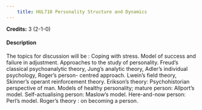 ```yaml
---
    title: HUL710 Personality Structure and Dynamics
---
```

**Credits:** 3 (2-1-0)



#### Description 
The topics for discussion will be : Coping with stress. Model of success and failure in adjustment. Approaches to the study of personality. Freud’s classical psychoanalytic theory, Jung’s analytic theory, Adler’s individual psychology, Roger’s person- centred approach. Lwein’s field theory, Skinner’s operant reinforcement theory. Erikson’s theory: Psychohistorian perspective of man. Models of healthy personality; mature person: Allport’s model. Self-actualising person: Maslow’s model. Here-and-now person: Perl’s model. Roger’s theory : on becoming a person.